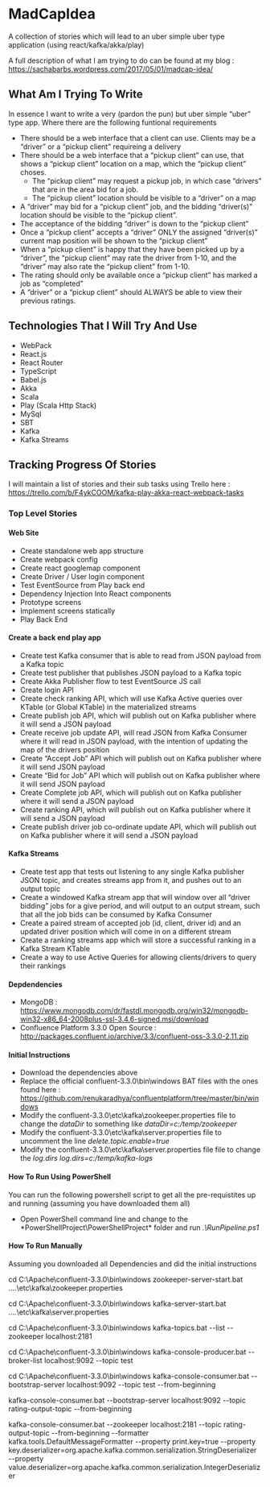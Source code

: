 # MadCapIdea
A collection of stories which will lead to an uber simple uber type application (using react/kafka/akka/play)

A full description of what I am trying to do can be found at my blog : https://sachabarbs.wordpress.com/2017/05/01/madcap-idea/

## What Am I Trying To Write

In essence I want to write a very (pardon the pun) but uber simple “uber” type app. Where there are the following funtional requirements

- There should be a web interface that a client can use. Clients may be a “driver” or a “pickup client” requireing a delivery
- There should be a web interface that a “pickup client” can use, that shows a “pickup client” location on a map, which the “pickup client” choses. 
  - The “pickup client” may request a pickup job, in which case “drivers” that are in the area bid for a job. 
  - The “pickup client” location should be visible to a “driver” on a map
- A “driver” may bid for a “pickup client” job, and the bidding “driver(s)” location should be visible to the “pickup client”.
- The acceptance of the bidding “driver” is down to the “pickup client”
- Once a “pickup client” accepts a “driver” ONLY the assigned “driver(s)” current map position will be shown to the “pickup client”
- When a “pickup client” is happy that they have been picked up by a “driver”, the “pickup client” may rate the driver from 1-10, and the “driver” may also rate the “pickup client” from 1-10.
- The rating should only be available once a “pickup client” has marked a job as “completed”
- A “driver” or a “pickup client” should ALWAYS be able to view their previous ratings. 

## Technologies That I Will Try And Use

- WebPack
- React.js
- React Router
- TypeScript
- Babel.js
- Akka
- Scala
- Play (Scala Http Stack)
- MySql
- SBT
- Kafka
- Kafka Streams

## Tracking Progress Of Stories


I will maintain a list of stories and their sub tasks using Trello here : https://trello.com/b/F4ykCOOM/kafka-play-akka-react-webpack-tasks

### Top Level Stories

#### Web Site


- Create standalone web app structure
- Create webpack config
- Create react googlemap component
- Create Driver / User login component
- Test EventSource from Play back end
- Dependency Injection Into React components
- Prototype screens
- Implement screens statically
- Play Back End


#### Create a back end play app


- Create test Kafka consumer that is able to read from JSON payload from a Kafka topic
- Create test publisher that publishes JSON payload to a Kafka topic
- Create Akka Publisher flow to test EventSource JS call
- Create login API
- Create check ranking API, which will use Kafka Active queries over KTable (or Global KTable) in the materialized streams
- Create publish job API, which will publish out on Kafka publisher where it will send a JSON payload
- Create receive job update API, will read JSON from Kafka Consumer where it will read in JSON payload, with the intention of updating the map of the drivers position
- Create “Accept Job” API which will publish out on Kafka publisher where it will send JSON payload
- Create “Bid for Job” API which will publish out on Kafka publisher where it will send JSON payload
- Create Complete job API, which will publish out on Kafka publisher where it will send a JSON payload
- Create ranking API, which will publish out on Kafka publisher where it will send a JSON payload
- Create publish driver job co-ordinate update API, which will publish out on Kafka publisher where it will send a JSON payload
 
 
#### Kafka Streams


- Create test app that tests out listening to any single Kafka publisher JSON topic, and creates streams app from it, and pushes out to an output topic
- Create a windowed Kafka stream app that will window over all “driver bidding” jobs for a give period, and will output to an output stream, such that all the job bids can be consumed by Kafka Consumer
- Create a paired stream of accepted job (id, client, driver id) and an updated driver position which will come in on a different stream
- Create a ranking streams app which will store a successful ranking in a Kafka Stream KTable
- Create a way to use Active Queries for allowing clients/drivers to query their rankings


#### Depdendencies

- MongoDB : https://www.mongodb.com/dr/fastdl.mongodb.org/win32/mongodb-win32-x86_64-2008plus-ssl-3.4.6-signed.msi/download
- Confluence Platform 3.3.0 Open Source : http://packages.confluent.io/archive/3.3/confluent-oss-3.3.0-2.11.zip

#### Initial Instructions

- Download the dependencies above
- Replace the official confluent-3.3.0\bin\windows BAT files with the ones found here : https://github.com/renukaradhya/confluentplatform/tree/master/bin/windows
- Modify the confluent-3.3.0\etc\kafka\zookeeper.properties file to change the *dataDir* to something like *dataDir=c:/temp/zookeeper* 
- Modify the confluent-3.3.0\etc\kafka\server.properties file to uncomment the line *delete.topic.enable=true* 
- Modify the confluent-3.3.0\etc\kafka\server.properties file file to change the *log.dirs* *log.dirs=c:/temp/kafka-logs*





#### How To Run Using PowerShell

You can run the following powershell script to get all the pre-requistites up and running (assuming you have downloaded them all)

- Open PowerShell command line and change to the *PowerShellProject\PowerShellProject\* folder and run *.\RunPipeline.ps1*

#### How To Run Manually

Assuming you downloaded all Dependencies and did the initial instructions

cd C:\Apache\confluent-3.3.0\bin\windows
zookeeper-server-start.bat ..\..\etc\kafka\zookeeper.properties


cd C:\Apache\confluent-3.3.0\bin\windows
kafka-server-start.bat ..\..\etc\kafka\server.properties


cd C:\Apache\confluent-3.3.0\bin\windows
kafka-topics.bat --list --zookeeper localhost:2181


cd C:\Apache\confluent-3.3.0\bin\windows
kafka-console-producer.bat --broker-list localhost:9092 --topic test

cd C:\Apache\confluent-3.3.0\bin\windows
kafka-console-consumer.bat --bootstrap-server localhost:9092 --topic test --from-beginning

kafka-console-consumer.bat --bootstrap-server localhost:9092 --topic  rating-output-topic --from-beginning 
 
 
kafka-console-consumer.bat --zookeeper localhost:2181 --topic rating-output-topic --from-beginning --formatter kafka.tools.DefaultMessageFormatter --property print.key=true --property key.deserializer=org.apache.kafka.common.serialization.StringDeserializer --property value.deserializer=org.apache.kafka.common.serialization.IntegerDeserializer 


 


